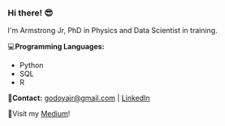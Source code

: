 ### **Hi there**! 😎

I'm Armstrong Jr, PhD in Physics and Data Scientist in training. 

💻**Programming Languages:** 

* Python
* SQL
* R

📨**Contact:** godoyajr@gmail.com | [LinkedIn](linkedin.com/in/armstrong-godoy-jr)

📰Visit my [Medium](medium.com/@armstrong-godoy-jr)!



